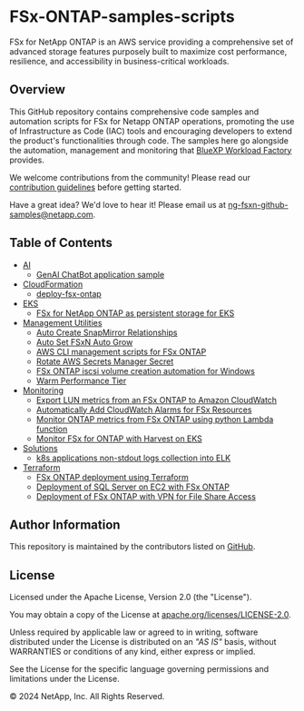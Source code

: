 # FSx-ONTAP-samples-scripts

FSx for NetApp ONTAP is an AWS service providing a comprehensive set of advanced storage features purposely
built to maximize cost performance, resilience, and accessibility in business-critical workloads.

## Overview

This GitHub repository contains comprehensive code samples and automation scripts for FSx for Netapp ONTAP operations,
promoting the use of Infrastructure as Code (IAC) tools and encouraging developers to extend the product's
functionalities through code. The samples here go alongside the automation, management and monitoring that
[BlueXP Workload Factory](https://console.workloads.netapp.com) provides.

We welcome contributions from the community! Please read our [contribution guidelines](CONTRIBUTING.md) before getting started.

Have a great idea? We'd love to hear it! Please email us at [ng-fsxn-github-samples@netapp.com](mailto:ng-fsxn-github-samples@netapp.com).

## Table of Contents

* [AI](/AI)
    * [GenAI ChatBot application sample](/AI/GenAI-ChatBot-application-sample)
* [CloudFormation](/CloudFormation)
    * [deploy-fsx-ontap](/CloudFormation/deploy-fsx-ontap)
* [EKS](/EKS)
    * [FSx for NetApp ONTAP as persistent storage for EKS](/EKS/FSxN-as-PVC-for-EKS)
* [Management Utilities](/Management-Utilities)
    * [Auto Create SnapMirror Relationships](/Management-Utilities/auto_create_sm_relationships)
    * [Auto Set FSxN Auto Grow](/Management-Utilities/auto_set_fsxn_auto_grow)
    * [AWS CLI management scripts for FSx ONTAP](/Management-Utilities/fsx-ontap-aws-cli-scripts)
    * [Rotate AWS Secrets Manager Secret](/Management-Utilities/fsxn-rotate-secret)
    * [FSx ONTAP iscsi volume creation automation for Windows](/Management-Utilities/iscsi-vol-create-and-mount)
    * [Warm Performance Tier](/Management-Utilities/warm_performance_tier)
* [Monitoring](/Monitoring)
    * [Export LUN metrics from an FSx ONTAP to Amazon CloudWatch](/Monitoring/LUN-monitoring)
    * [Automatically Add CloudWatch Alarms for FSx Resources](/Monitoring/auto-add-cw-alarms)
    * [Monitor ONTAP metrics from FSx ONTAP using python Lambda function](/Monitoring/monitor-ontap-services)
    * [Monitor FSx for ONTAP with Harvest on EKS](/Monitoring/monitor_fsxn_with_harvest_on_eks)
* [Solutions](/Solutions)
    * [k8s applications non-stdout logs collection into ELK](/Solutions/EKS-logs-to-ELK)
* [Terraform](/Terraform)
    * [FSx ONTAP deployment using Terraform](/Terraform/deploy-fsx-ontap)
    * [Deployment of SQL Server on EC2 with FSx ONTAP](/Terraform/deploy-fsx-ontap-sqlserver)
    * [Deployment of FSx ONTAP with VPN for File Share Access](/Terraform/deploy-fsx-ontap-fileshare-access)

## Author Information

This repository is maintained by the contributors listed on [GitHub](https://github.com/NetApp/FSx-ONTAP-samples-scripts/graphs/contributors).

## License

Licensed under the Apache License, Version 2.0 (the "License").

You may obtain a copy of the License at [apache.org/licenses/LICENSE-2.0](http://www.apache.org/licenses/LICENSE-2.0).

Unless required by applicable law or agreed to in writing, software distributed under the License
is distributed on an _"AS IS"_ basis, without WARRANTIES or conditions of any kind, either express or implied.

See the License for the specific language governing permissions and limitations under the License.

© 2024 NetApp, Inc. All Rights Reserved.
